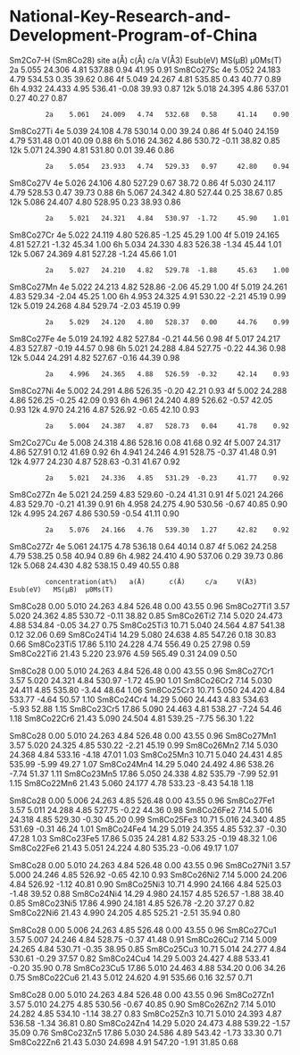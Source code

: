 # National-Key-Research-and-Development-Program-of-China
Sm2Co7-H (Sm8Co28)
             site   a(Å)    c(Å)     c/a    V(Å3)  Esub(eV)  MS(μB)  μ0Ms(T)  
             2a    5.055   24.306   4.81   537.88   0.94     41.95    0.91 
Sm8Co27Sc    4e    5.052   24.183   4.79   534.53   0.35     39.62    0.86 
             4f    5.049   24.267   4.81   535.85   0.43     40.77    0.89 
             6h    4.932   24.433   4.95   536.41  -0.08     39.93    0.87 
             12k   5.018   24.395   4.86   537.01   0.27     40.27    0.87 
	         
             2a    5.061   24.009   4.74   532.68   0.58     41.14    0.90 
Sm8Co27Ti    4e    5.039   24.108   4.78   530.14   0.00     39.24    0.86 
             4f    5.040   24.159   4.79   531.48   0.01     40.09    0.88 
             6h    5.016   24.362   4.86   530.72  -0.11     38.82    0.85 
             12k   5.071   24.390   4.81   531.80   0.01     39.46    0.86 
	         
             2a    5.054   23.933   4.74   529.33   0.97     42.80    0.94 
Sm8Co27V     4e    5.026   24.106   4.80   527.29   0.67     38.72    0.86 
             4f    5.030   24.117   4.79   528.53   0.47     39.73    0.88 
             6h    5.067   24.342   4.80   527.44   0.25     38.67    0.85 
             12k   5.086   24.407   4.80   528.95   0.23     38.93    0.86 
	         
             2a    5.021   24.321   4.84   530.97  -1.72     45.90    1.01 
Sm8Co27Cr    4e    5.022   24.119   4.80   526.85  -1.25     45.29    1.00 
             4f    5.019   24.165   4.81   527.21  -1.32     45.34    1.00 
             6h    5.034   24.330   4.83   526.38  -1.34     45.44    1.01 
             12k   5.067   24.369   4.81   527.28  -1.24     45.66    1.01 
	         
             2a    5.027   24.210   4.82   529.78  -1.88     45.63    1.00 
Sm8Co27Mn    4e    5.022   24.213   4.82   528.86  -2.06     45.29    1.00 
             4f    5.019   24.261   4.83   529.34  -2.04     45.25    1.00 
             6h    4.953   24.325   4.91   530.22  -2.21     45.19    0.99 
             12k   5.019   24.268   4.84   529.74  -2.03     45.19    0.99 

             2a    5.029   24.120   4.80   528.37   0.00     44.76    0.99 
Sm8Co27Fe    4e    5.019   24.192   4.82   527.84  -0.21     44.56    0.98 
             4f    5.017   24.217   4.83   527.87  -0.19     44.57    0.98 
             6h    5.021   24.288   4.84   527.75  -0.22     44.36    0.98 
             12k   5.044   24.291   4.82   527.67  -0.16     44.39    0.98 
	         
             2a    4.996   24.365   4.88   526.59  -0.32     42.14    0.93 
Sm8Co27Ni    4e    5.002   24.291   4.86   526.35  -0.20     42.21    0.93 
             4f    5.002   24.288   4.86   526.25  -0.25     42.09    0.93 
             6h    4.961   24.240   4.89   526.62  -0.57     42.05    0.93 
             12k   4.970   24.216   4.87   526.92  -0.65     42.10    0.93 
	         
             2a    5.004   24.387   4.87   528.73   0.04     41.78    0.92 
Sm2Co27Cu    4e    5.008   24.318   4.86   528.16   0.08     41.68    0.92 
             4f    5.007   24.317   4.86   527.91   0.12     41.69    0.92 
             6h    4.941   24.246   4.91   528.75  -0.37     41.48    0.91 
             12k   4.977   24.230   4.87   528.63  -0.31     41.67    0.92 
	         
             2a    5.021   24.336   4.85   531.29  -0.23     41.77    0.92 
Sm8Co27Zn    4e    5.021   24.259   4.83   529.60  -0.24     41.31    0.91 
             4f    5.021   24.266   4.83   529.70  -0.21     41.39    0.91 
             6h    4.958   24.275   4.90   530.56  -0.67     40.85    0.90 
             12k   4.995   24.267   4.86   530.59  -0.54     41.11    0.90 
	         
             2a    5.076   24.166   4.76   539.30   1.27     42.82    0.92 
Sm8Co27Zr    4e    5.061   24.175   4.78   536.18   0.64     40.14    0.87 
             4f    5.062   24.258   4.79   538.25   0.58     40.94    0.89 
             6h    4.982   24.410   4.90   537.06   0.29     39.73    0.86 
             12k   5.068   24.430   4.82   538.15   0.49     40.55    0.88 

             concentration(at%)   a(Å)      c(Å)     c/a     V(Å3)    Esub(eV)   MS(μB)  μ0Ms(T)
Sm8Co28       0.00                5.010    24.263    4.84    526.48    0.00      43.55    0.96 
Sm8Co27Ti1    3.57                5.020    24.362    4.85    530.72   -0.11      38.82    0.85 
Sm8Co26Ti2    7.14                5.020    24.473    4.88    534.84   -0.05      34.27    0.75 
Sm8Co25Ti3    10.71               5.040    24.564    4.87    541.38    0.12      32.06    0.69 
Sm8Co24Ti4    14.29               5.080    24.638    4.85    547.26    0.18      30.83    0.66 
Sm8Co23Ti5    17.86               5.110    24.228    4.74    556.49    0.25      27.98    0.59 
Sm8Co22Ti6    21.43               5.220    23.976    4.59    565.49    0.31      24.09    0.50 

Sm8Co28       0.00                5.010    24.263    4.84    526.48    0.00      43.55    0.96 
Sm8Co27Cr1    3.57                5.020    24.321    4.84    530.97   -1.72      45.90    1.01 
Sm8Co26Cr2    7.14                5.030    24.411    4.85    535.80   -3.44      48.64    1.06 
Sm8Co25Cr3    10.71               5.050    24.420    4.84    533.77   -4.64      50.57    1.10 
Sm8Co24Cr4    14.29               5.060    24.443    4.83    534.63   -5.93      52.88    1.15 
Sm8Co23Cr5    17.86               5.090    24.463    4.81    538.27   -7.24      54.46    1.18 
Sm8Co22Cr6    21.43               5.090    24.504    4.81    539.25   -7.75      56.30    1.22 

Sm8Co28       0.00                5.010    24.263    4.84    526.48    0.00      43.55    0.96 
Sm8Co27Mn1    3.57                5.020    24.325    4.85    530.22   -2.21      45.19    0.99 
Sm8Co26Mn2    7.14                5.030    24.368    4.84    533.16   -4.18      47.01    1.03 
Sm8Co25Mn3    10.71               5.040    24.431    4.85    535.99   -5.99      49.27    1.07 
Sm8Co24Mn4    14.29               5.040    24.492    4.86    538.26   -7.74      51.37    1.11 
Sm8Co23Mn5    17.86               5.050    24.338    4.82    535.79   -7.99      52.91    1.15 
Sm8Co22Mn6    21.43               5.060    24.177    4.78    533.23   -8.43      54.18    1.18 
	         
Sm8Co28       0.00                5.006    24.263    4.85    526.48    0.00      43.55    0.96 
Sm8Co27Fe1    3.57                5.011    24.288    4.85    527.75   -0.22      44.36    0.98 
Sm8Co26Fe2    7.14                5.016    24.318    4.85    529.30   -0.30      45.20    0.99 
Sm8Co25Fe3    10.71               5.016    24.340    4.85    531.69   -0.31      46.24    1.01 
Sm8Co24Fe4    14.29               5.019    24.355    4.85    532.37   -0.30      47.28    1.03 
Sm8Co23Fe5    17.86               5.035    24.281    4.82    533.25   -0.19      48.32    1.06 
Sm8Co22Fe6    21.43               5.051    24.224    4.80    535.23   -0.06      49.17    1.07 
	         
Sm8Co28       0.00                5.010    24.263    4.84    526.48    0.00      43.55    0.96 
Sm8Co27Ni1    3.57                5.000    24.246    4.85    526.92   -0.65      42.10    0.93 
Sm8Co26Ni2    7.14                5.000    24.206    4.84    526.92   -1.12      40.81    0.90 
Sm8Co25Ni3    10.71               4.990    24.166    4.84    525.03   -1.48      39.52    0.88 
Sm8Co24Ni4    14.29               4.980    24.157    4.85    526.57   -1.88      38.40    0.85 
Sm8Co23Ni5    17.86               4.990    24.181    4.85    526.78   -2.20      37.27    0.82 
Sm8Co22Ni6    21.43               4.990    24.205    4.85    525.21   -2.51      35.94    0.80 

Sm8Co28       0.00                5.006    24.263    4.85    526.48    0.00      43.55    0.96 
Sm8Co27Cu1    3.57                5.007    24.246    4.84    528.75   -0.37      41.48    0.91 
Sm8Co26Cu2    7.14                5.009    24.265    4.84    530.71   -0.35      38.95    0.85 
Sm8Co25Cu3    10.71               5.014    24.277    4.84    530.61   -0.29      37.57    0.82 
Sm8Co24Cu4    14.29               5.003    24.427    4.88    533.41   -0.20      35.90    0.78 
Sm8Co23Cu5    17.86               5.010    24.463    4.88    534.20    0.06      34.26    0.75 
Sm8Co22Cu6    21.43               5.012    24.620    4.91    535.66    0.16      32.57    0.71 

Sm8Co28       0.00                5.010    24.263    4.84    526.48    0.00      43.55    0.96 
Sm8Co27Zn1    3.57                5.010    24.275    4.85    530.56   -0.67      40.85    0.90 
Sm8Co26Zn2    7.14                5.010    24.282    4.85    534.10   -1.14      38.27    0.83 
Sm8Co25Zn3    10.71               5.010    24.393    4.87    536.58   -1.34      36.81    0.80 
Sm8Co24Zn4    14.29               5.020    24.473    4.88    539.22   -1.57      35.09    0.76 
Sm8Co23Zn5    17.86               5.030    24.586    4.89    543.42   -1.73      33.30    0.71 
Sm8Co22Zn6    21.43               5.030    24.698    4.91    547.20   -1.91      31.85    0.68 
